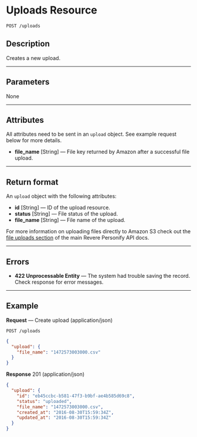 # Uploads Resource

```
POST /uploads
```

## Description

Creates a new upload.

***

## Parameters

None

***

## Attributes

All attributes need to be sent in an `upload` object. See example request below for more details.

- **file_name** [String] &mdash; File key returned by Amazon after a successful file upload.

***

## Return format

An `upload` object with the following attributes:

- **id** [String] &mdash; ID of the upload resource.
- **status** [String] &mdash; File status of the upload.
- **file_name** [String] &mdash; File name of the upload.

For more information on uploading files directly to Amazon S3 check out the [file uploads section](https://github.com/revolution-messaging/revere-personify-api/blob/master/README.md#file-uploads) of the main Revere Personify API docs.

***

## Errors

- **422 Unprocessable Entity** &mdash; The system had trouble saving the record. Check response for error messages.

***

## Example

**Request** &mdash; Create upload (application/json)

```
POST /uploads
```

```json
{
  "upload": {
    "file_name": "1472573003000.csv"
  }
}
```

**Response** 201 (application/json)

```json
{
  "upload": {
    "id": "eb45ccbc-b581-47f3-b9bf-ae4b585d69c8",
    "status": "uploaded",
    "file_name": "1472573003000.csv",
    "created_at": "2016-08-30T15:59:34Z",
    "updated_at": "2016-08-30T15:59:34Z"
  }
}
```
